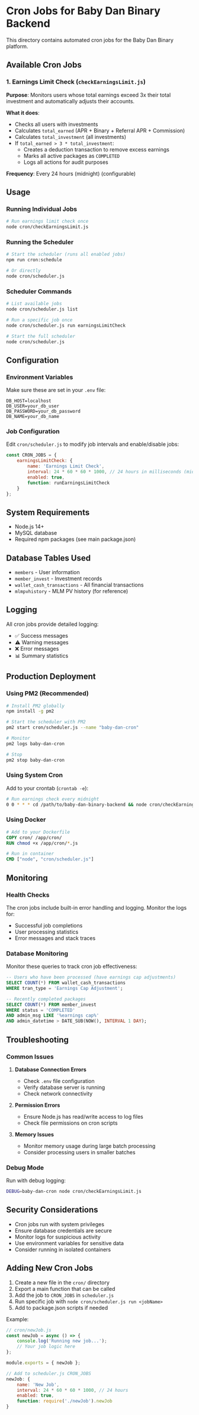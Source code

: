 # Cron Jobs for Baby Dan Binary Backend

This directory contains automated cron jobs for the Baby Dan Binary platform.

## Available Cron Jobs

### 1. Earnings Limit Check (`checkEarningsLimit.js`)

**Purpose**: Monitors users whose total earnings exceed 3x their total investment and automatically adjusts their accounts.

**What it does**:
- Checks all users with investments
- Calculates `total_earned` (APR + Binary + Referral APR + Commission)
- Calculates `total_investment` (all investments)
- If `total_earned > 3 * total_investment`:
  - Creates a deduction transaction to remove excess earnings
  - Marks all active packages as `COMPLETED`
  - Logs all actions for audit purposes

**Frequency**: Every 24 hours (midnight) (configurable)

## Usage

### Running Individual Jobs

```bash
# Run earnings limit check once
node cron/checkEarningsLimit.js
```

### Running the Scheduler

```bash
# Start the scheduler (runs all enabled jobs)
npm run cron:schedule

# Or directly
node cron/scheduler.js
```

### Scheduler Commands

```bash
# List available jobs
node cron/scheduler.js list

# Run a specific job once
node cron/scheduler.js run earningsLimitCheck

# Start the full scheduler
node cron/scheduler.js
```

## Configuration

### Environment Variables

Make sure these are set in your `.env` file:

```env
DB_HOST=localhost
DB_USER=your_db_user
DB_PASSWORD=your_db_password
DB_NAME=your_db_name
```

### Job Configuration

Edit `cron/scheduler.js` to modify job intervals and enable/disable jobs:

```javascript
const CRON_JOBS = {
    earningsLimitCheck: {
        name: 'Earnings Limit Check',
        interval: 24 * 60 * 60 * 1000, // 24 hours in milliseconds (midnight)
        enabled: true,
        function: runEarningsLimitCheck
    }
};
```

## System Requirements

- Node.js 14+
- MySQL database
- Required npm packages (see main package.json)

## Database Tables Used

- `members` - User information
- `member_invest` - Investment records
- `wallet_cash_transactions` - All financial transactions
- `mlmpvhistory` - MLM PV history (for reference)

## Logging

All cron jobs provide detailed logging:
- ✅ Success messages
- ⚠️ Warning messages
- ❌ Error messages
- 📊 Summary statistics

## Production Deployment

### Using PM2 (Recommended)

```bash
# Install PM2 globally
npm install -g pm2

# Start the scheduler with PM2
pm2 start cron/scheduler.js --name "baby-dan-cron"

# Monitor
pm2 logs baby-dan-cron

# Stop
pm2 stop baby-dan-cron
```

### Using System Cron

Add to your crontab (`crontab -e`):

```bash
# Run earnings check every midnight
0 0 * * * cd /path/to/baby-dan-binary-backend && node cron/checkEarningsLimit.js >> /var/log/baby-dan-cron.log 2>&1
```

### Using Docker

```dockerfile
# Add to your Dockerfile
COPY cron/ /app/cron/
RUN chmod +x /app/cron/*.js

# Run in container
CMD ["node", "cron/scheduler.js"]
```

## Monitoring

### Health Checks

The cron jobs include built-in error handling and logging. Monitor the logs for:
- Successful job completions
- User processing statistics
- Error messages and stack traces

### Database Monitoring

Monitor these queries to track cron job effectiveness:

```sql
-- Users who have been processed (have earnings cap adjustments)
SELECT COUNT(*) FROM wallet_cash_transactions 
WHERE tran_type = 'Earnings Cap Adjustment';

-- Recently completed packages
SELECT COUNT(*) FROM member_invest 
WHERE status = 'COMPLETED' 
AND admin_msg LIKE '%earnings cap%'
AND admin_datetime > DATE_SUB(NOW(), INTERVAL 1 DAY);
```

## Troubleshooting

### Common Issues

1. **Database Connection Errors**
   - Check `.env` file configuration
   - Verify database server is running
   - Check network connectivity

2. **Permission Errors**
   - Ensure Node.js has read/write access to log files
   - Check file permissions on cron scripts

3. **Memory Issues**
   - Monitor memory usage during large batch processing
   - Consider processing users in smaller batches

### Debug Mode

Run with debug logging:

```bash
DEBUG=baby-dan-cron node cron/checkEarningsLimit.js
```

## Security Considerations

- Cron jobs run with system privileges
- Ensure database credentials are secure
- Monitor logs for suspicious activity
- Use environment variables for sensitive data
- Consider running in isolated containers

## Adding New Cron Jobs

1. Create a new file in the `cron/` directory
2. Export a main function that can be called
3. Add the job to `CRON_JOBS` in `scheduler.js`
4. Run specific job with `node cron/scheduler.js run <jobName>`
5. Add to package.json scripts if needed

Example:

```javascript
// cron/newJob.js
const newJob = async () => {
    console.log('Running new job...');
    // Your job logic here
};

module.exports = { newJob };
```

```javascript
// Add to scheduler.js CRON_JOBS
newJob: {
    name: 'New Job',
    interval: 24 * 60 * 60 * 1000, // 24 hours
    enabled: true,
    function: require('./newJob').newJob
}
```
